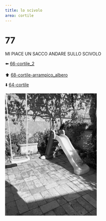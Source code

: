 ```yaml
---
title: lo scivolo
area: cortile
---
```

# 77
MI PIACE UN SACCO ANDARE SULLO SCIVOLO

⬅️ [66-cortile_2](66-cortile_2.md)

⬆️ [68-cortile-arrampico_albero](68-cortile-arrampico_albero.md)

⬇️ [64-cortile](64-cortile.md)

![foto_39](../_assets/preview/foto_39.jpg)
